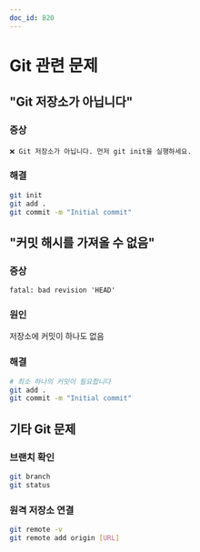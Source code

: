 ```yaml
---
doc_id: 820
---
```


# Git 관련 문제

## "Git 저장소가 아닙니다"

### 증상
```
❌ Git 저장소가 아닙니다. 먼저 git init을 실행하세요.
```

### 해결
```bash
git init
git add .
git commit -m "Initial commit"
```

## "커밋 해시를 가져올 수 없음"

### 증상
```
fatal: bad revision 'HEAD'
```

### 원인
저장소에 커밋이 하나도 없음

### 해결
```bash
# 최소 하나의 커밋이 필요합니다
git add .
git commit -m "Initial commit"
```

## 기타 Git 문제

### 브랜치 확인
```bash
git branch
git status
```

### 원격 저장소 연결
```bash
git remote -v
git remote add origin [URL]
```